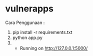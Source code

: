 # vulnerapps

Cara Penggunaan :
1. pip install -r requirements.txt
2. python app.py
3. * Running on http://127.0.0.1:5000/
